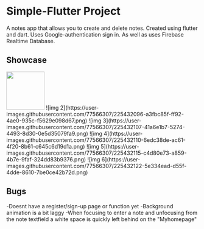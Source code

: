 # Simple-Flutter Project

A notes app that allows you to create and delete notes. Created using flutter and dart. Uses Google-authentication sign in. As well as uses Firebase Realtime Database.

## Showcase
<img src= "https://user-images.githubusercontent.com/77566307/225432092-fde15632-d428-4e0a-8cdf-34fc62432dae.png" width="100" >
![img 2](https://user-images.githubusercontent.com/77566307/225432096-a3fbc85f-ff92-4ae0-935c-f5629e098d67.png) 
![img 3](https://user-images.githubusercontent.com/77566307/225432107-41a6e1b7-5274-4493-8d30-0e5d35079fa9.png)
![img 4](https://user-images.githubusercontent.com/77566307/225432110-6edc38de-ac61-4f20-8b61-c645c6d19d1a.png) 
![img 5](https://user-images.githubusercontent.com/77566307/225432115-c4d80e73-a859-4b7e-9faf-324dd83b9376.png) 
![img 6](https://user-images.githubusercontent.com/77566307/225432122-5e334ead-d55f-4dde-8610-7be0ce42b72d.png) 

## Bugs

-Doesnt have a register/sign-up page or function yet
-Background animation is a bit laggy
-When focusing to enter a note and unfocusing from the note textfield a white space is quickly left behind on the "Myhomepage"



